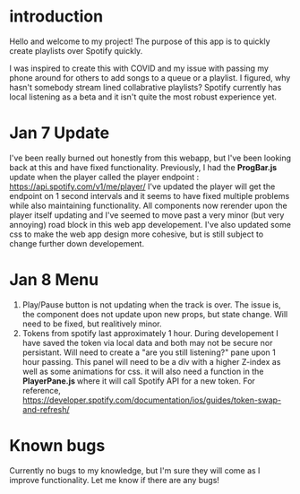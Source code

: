 
# introduction
Hello and welcome to my project!
The purpose of this app is to quickly create playlists over Spotify quickly.

I was inspired to create this with COVID and my issue with passing my phone around
for others to add songs to a queue or a playlist. I figured, why hasn't somebody stream
lined collabrative playlists? Spotify currently has local listening as a beta and it isn't
quite the most robust experience yet.

# Jan 7 Update

I've been really burned out honestly from this webapp, but I've been looking back at this and have fixed functionality.
Previously, I had the <strong>ProgBar.js</strong> update when the player called the player endpoint : https://api.spotify.com/v1/me/player/
I've updated the player will get the endpoint on 1 second intervals and it seems to have fixed multiple problems while also maintaining functionality.
All components now rerender upon the player itself updating and I've seemed to move past a very minor (but very annoying) road block in this web app developement.
I've also updated some css to make the web app design more cohesive, but is still subject to change further down developement. 

# Jan 8 Menu

1. Play/Pause button is not updating when the track is over. The issue is, the component does not update upon new props, but state change. Will need to be fixed, but realitively minor.
2. Tokens from spotify last approximately 1 hour. During developement I have saved the token via local data and both may not be secure nor persistant. Will need to create a 
   "are you still listening?" pane upon 1 hour passing. This panel will need to be a div with a higher Z-index as well as some animations for css. 
   it will also need a function in the <strong> PlayerPane.js </strong> where it will call Spotify API for a new token. 
   For reference, https://developer.spotify.com/documentation/ios/guides/token-swap-and-refresh/

# Known bugs
Currently no bugs to my knowledge, but I'm sure they will come as I improve functionality. Let me know if there are any bugs!